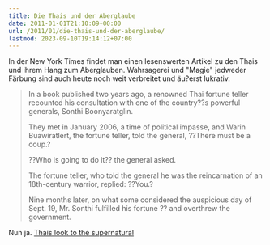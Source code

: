 ```yaml
---
title: Die Thais und der Aberglaube
date: 2011-01-01T21:10:09+00:00
url: /2011/01/die-thais-und-der-aberglaube/
lastmod: 2023-09-10T19:14:12+07:00
---
```

In der New York Times findet man einen lesenswerten Artikel zu den Thais und ihrem Hang zum Aberglauben. Wahrsagerei und "Magie" jedweder Färbung sind auch heute noch weit verbreitet und äu?erst lukrativ.

> In a book published two years ago, a renowned Thai fortune teller recounted his consultation with one of the country??s powerful generals, Sonthi Boonyaratglin.
>
> They met in January 2006, a time of political impasse, and Warin Buawiratlert, the fortune teller, told the general, ??There must be a coup.?
>
> ??Who is going to do it?? the general asked.
>
> The fortune teller, who told the general he was the reincarnation of an 18th-century warrior, replied: ??You.?
>
> Nine months later, on what some considered the auspicious day of Sept. 19, Mr. Sonthi fulfilled his fortune ?? and overthrew the government.

Nun ja. [Thais look to the supernatural][1]

 [1]: http://www.nytimes.com/2010/12/29/world/asia/29iht-ghost29.html?_r=2&ref=world
